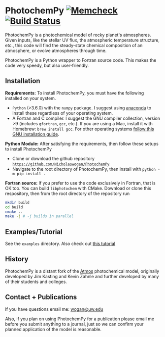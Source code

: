 
# PhotochemPy [![Memcheck](https://img.shields.io/badge/memcheck-clean-green.svg?style=flat)]() [![Build Status](https://travis-ci.com/Nicholaswogan/PhotochemPy.svg?branch=main)](https://travis-ci.com/Nicholaswogan/PhotochemPy)
PhotochemPy is a photochemical model of rocky planet's atmospheres. Given inputs, like the stellar UV flux, the atmospheric temperature structure, etc., this code will find the steady-state chemical composition of an atmosphere, or evolve atmospheres through time.

<!-- [![Documentation Status](https://readthedocs.org/projects/photochempy/badge/?version=latest)](https://photochempy.readthedocs.io/en/latest/?badge=latest) -->

PhotochemPy is a Python wrapper to Fortran source code. This makes the code very speedy, but also user-friendly.

## Installation

**Requirements:**
To install PhotochemPy, you must have the following installed on your system.
- `Python` (>3.6.0) with the `numpy` package. I suggest using [anaconda](https://www.anaconda.com/) to install these regardless of your operating system.
- A Fortran and C compiler. I suggest the GNU compiler collection, version >9 (includes `gfortran`, `gcc`, etc.). If you are using a Mac, install it with Homebrew: `brew install gcc`. For other operating systems [follow this GNU installation guide](https://gcc.gnu.org/install/binaries.html).

**Python Module:** After satisfying the requirements, then follow these setups to install PhotochemPy

- Clone or download the github repository [`https://github.com/Nicholaswogan/PhotochemPy`](https://github.com/Nicholaswogan/PhotochemPy)
- Navigate to the root directory of PhotochemPy, then install with `python -m pip install .`

**Fortran source:** If you prefer to use the code exclusively in Fortran, that is OK too. You can build `libphotochem` with CMake. Download or clone this respository, then from the root directory of the repository run

```sh
mkdir build
cd build
cmake ..
make -j # -j builds in parallel
```

## Examples/Tutorial

See the `examples` directory. Also check out [this tutorial](https://github.com/Nicholaswogan/PhotochemPy/blob/main/docs/source/Tutorial.ipynb)

<!-- ## Documentation
Read the [documentation here](https://photochempy.readthedocs.io/en/latest/). The best way to get started is [with this Tutorial in the documentation](https://photochempy.readthedocs.io/en/latest/Tutorial.html). -->

## History
PhotochemPy is a distant fork of the [Atmos](https://github.com/VirtualPlanetaryLaboratory/atmos) photochemical model, originally developed by Jim Kasting and Kevin Zahnle and further developed by many of their students and colleges.

## Contact + Publications
If you have questions email me: wogan@uw.edu

Also, if you plan on using PhotochemPy for a publication please email me before you submit anything to a journal, just so we can confirm your planned application of the model is reasonable.
